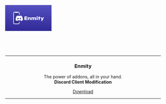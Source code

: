 <div align='center' style='width: 150px; height: 150px;'>
   <img src='https://github.com/enmity-mod/assets/blob/main/Enmity_Banner.png?raw=true' />
</div>

---

<div align='center'>
   <h3>Enmity</h3>
   <p>
      The power of addons, all in your hand.
      <br />
      <b>Discord Client Modification</b>
   </p>
   
   <a href='https://github.com/enmity-mod/tweak/releases/latest/'>Download</a>
</div>

---
